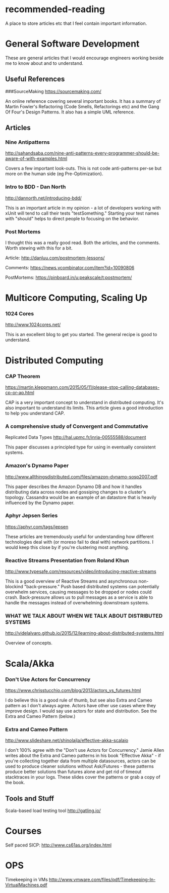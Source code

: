 # recommended-reading
A place to store articles etc that I feel contain important information.

# General Software Development 

These are general articles that I would encourage engineers working beside me to know about and to understand.
## Useful References
###SourceMaking 
https://sourcemaking.com/

An online reference covering several important books. It has a summary of Martin Fowler's Refactoring (Code Smells, Refactorings etc) and the Gang Of Four's Design Patterns. It also has a simple UML reference.

## Articles
### Nine Antipatterns  
http://sahandsaba.com/nine-anti-patterns-every-programmer-should-be-aware-of-with-examples.html

Covers a few important look-outs. This is not code anti-patterns per-se but more on the human side (eg Pre-Optimization).

### Intro to BDD - Dan North
http://dannorth.net/introducing-bdd/

This is an important article in my opinion - a lot of developers working with xUnit will tend to call their tests "testSomething." Starting your test names with "should" helps to direct people to focusing on the behavior.

### Post Mortems
I thought this was a really good read. Both the articles, and the comments.
Worth stewing with this for a bit.

Article: http://danluu.com/postmortem-lessons/

Comments: https://news.ycombinator.com/item?id=10090806

PostMortems: https://pinboard.in/u:peakscale/t:postmortem/

# Multicore Computing, Scaling Up

### 1024 Cores
http://www.1024cores.net/

This is an excellent blog to get you started. The general recipe is good to understand.

# Distributed Computing
### CAP Theorem
https://martin.kleppmann.com/2015/05/11/please-stop-calling-databases-cp-or-ap.html

CAP is a very important concept to understand in distributed computing. It's also important to understand its limits. This article gives a good introduction to help you understand CAP.

### A comprehensive study of Convergent and Commutative
Replicated Data Types
http://hal.upmc.fr/inria-00555588/document

This paper discusses a principled type for using in eventually consistent systems. 

### Amazon's Dynamo Paper
http://www.allthingsdistributed.com/files/amazon-dynamo-sosp2007.pdf

This paper describes the Amazon Dynamo DB and how it handles distributing data across nodes and gossiping changes to a cluster's topology. Cassandra would be an example of an datastore that is heavily influenced by the Dynamo paper.

### Aphyr Jepsen Series 
https://aphyr.com/tags/jepsen

These articles are tremendously useful for understanding how different technologies deal with (or moreso fail to deal with) network partitions. I would keep this close by if you're clustering most anything.

### Reactive Streams Presentation from Roland Khun
http://www.typesafe.com/resources/video/introducing-reactive-streams

This is a good overview of Reactive Streams and asynchronous non-blockind "back-pressure." Push based distributed systems can potentially overwhelm services, causing messages to be dropped or nodes could crash. Back-pressure allows us to pull messages as a service is able to handle the messages instead of overwhelming downstream systems. 

### WHAT WE TALK ABOUT WHEN WE TALK ABOUT DISTRIBUTED SYSTEMS
http://videlalvaro.github.io/2015/12/learning-about-distributed-systems.html

Overview of concepts.

# Scala/Akka

### Don't Use Actors for Concurrency
https://www.chrisstucchio.com/blog/2013/actors_vs_futures.html

I do believe this is a good rule of thumb, but see also Extra and Cameo pattern as I don't always agree. Actors have other use cases where they improve design. I would say use actors for state and distribution. See the Extra and Cameo Pattern (below.)

### Extra and Cameo Pattern
http://www.slideshare.net/shinolajla/effective-akka-scalaio

I don't 100% agree with the "Don't use Actors for Concurrency." Jamie Allen writes about the Extra and Cameo patterns in his book "Effective Akka" - if you're collecting together data from multiple datasources, actors can be used to produce cleaner solutions without Ask/Futures - these patterns produce better solutions than futures alone and get rid of timeout stacktraces in your logs. These slides cover the patterns or grab a copy of the book. 

## Tools and Stuff
Scala-based load testing tool 
http://gatling.io/

# Courses
Self paced SICP: http://www.cs61as.org/index.html

# OPS
Timekeeping in VMs
http://www.vmware.com/files/pdf/Timekeeping-In-VirtualMachines.pdf
